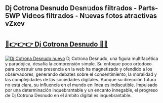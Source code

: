 ## Dj Cotrona Desnudo D𝚎sn𝚞dos filtr𝚊dos - Parts-5WP Vid𝚎os filtr𝚊dos - N𝚞evas f𝚘tos atr𝚊ctivas vZxev

# <h2><a href="http://mb9plf.tromn.icu/?c=Dj+Cotrona+Desnudo">🔗👉👉👉 Dj Cotrona Desnudo 🔗🔗</a></h2>

[![Dj Cotrona Desnudo nuevo](https://i.imgur.com/pEAQMta.gif)](http://mb9plf.tromn.icu/?c=Dj+Cotrona+Desnudo)
Dj Cotrona Desnudo, una figura multifacética y paradójica, desafía la comprensión simple. Su enfoque poco ortodoxo para construir una presencia en la web ha magnetizado y ofendido a los observadores, generando debates sobre el consentimiento, la moralidad y las complejidades de las sociedades digitales. Aunque su dirección futura no está clara, su influencia en el mundo en línea es indiscutible. Impulsado por una determinación inquebrantable y un encanto innegable, el progreso de Dj Cotrona Desnudo en el ámbito digital es inquebrantable.
